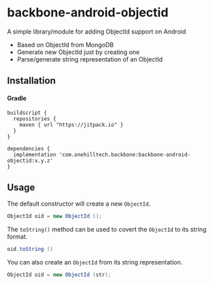 # backbone-android-objectid

A simple library/module for adding ObjectId support on Android

* Based on ObjectId from MongoDB
* Generate new ObjectId just by creating one
* Parse/generate string representation of an ObjectId

## Installation

#### Gradle

```
buildscript {
  repositories {
    maven { url "https://jitpack.io" }
  }
}

dependencies {
  implementation 'com.onehilltech.backbone:backbone-android-objectid:x.y.z'
}
```

## Usage

The default constructor will create a new `ObjectId`.

```java
ObjectId oid = new ObjectId ();
```

The `toString()` method can be used to covert the `ObjectId` to its string format.

```java
oid.toString ()
```

You can also create an `ObjectId` from its string representation.

```java
ObjectId oid = new ObjectId (str);
```
